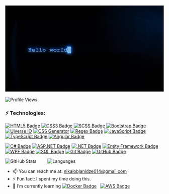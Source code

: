 ![Alt text](https://github.com/Nikoloz911/Nikoloz911/blob/main/Hello_Wolrd_Image.jpg?raw=true)

![Profile Views](https://komarev.com/ghpvc/?username=Nikoloz911&style=flat-square&color=orange)
### ⚡ Technologies:

[![HTML5 Badge](https://img.shields.io/badge/HTML5-FF5722?logo=html5&logoColor=ffffff)](https://developer.mozilla.org/en-US/docs/Web/HTML)  [![CSS3 Badge](https://img.shields.io/badge/CSS3-2965f1?logo=css3&logoColor=ffffff)](https://developer.mozilla.org/en-US/docs/Web/CSS)  [![SCSS Badge](https://img.shields.io/badge/SCSS-ff69b4?logo=sass&logoColor=ffffff)](https://sass-lang.com/)  [![Bootstrap Badge](https://img.shields.io/badge/Bootstrap-563d7c?logo=bootstrap&logoColor=ffffff)](https://getbootstrap.com/)  [![Uiverse IO](https://img.shields.io/badge/Uiverse%20IO-0f62fe?logo=universe&logoColor=ffffff)](https://uiverse.io/)  [![CSS Generator](https://img.shields.io/badge/CSS%20Generator-FF6347?logo=css3&logoColor=ffffff)](https://www.cssportal.com/css-generator/)  [![Regex Badge](https://img.shields.io/badge/Regex-ff6347?logo=regex&logoColor=ffffff)](https://regexr.com/)  [![JavaScript Badge](https://img.shields.io/badge/JavaScript-f7df1e?logo=javascript&logoColor=ffffff)](https://developer.mozilla.org/en-US/docs/Web/JavaScript)  [![TypeScript Badge](https://img.shields.io/badge/TypeScript-3178c6?logo=typescript&logoColor=ffffff)](https://www.typescriptlang.org/)  [![Angular Badge](https://img.shields.io/badge/Angular-e23237?logo=angular&logoColor=ffffff)](https://angular.io/)  

[![C# Badge](https://img.shields.io/badge/C%23-512bd4?logo=csharp&logoColor=ffffff)](https://learn.microsoft.com/en-us/dotnet/csharp/)  [![ASP.NET Badge](https://img.shields.io/badge/ASP.NET-5C2D91?logo=aspnet&logoColor=ffffff)](https://dotnet.microsoft.com/apps/aspnet)  [![.NET Badge](https://img.shields.io/badge/.NET-512bd4?logo=dotnet&logoColor=ffffff)](https://dotnet.microsoft.com/)  [![Entity Framework Badge](https://img.shields.io/badge/Entity%20Framework-7d3c98?logo=entityframework&logoColor=ffffff)](https://learn.microsoft.com/en-us/ef/)  [![WPF Badge](https://img.shields.io/badge/WPF-5C2D91?logo=windows&logoColor=ffffff)](https://learn.microsoft.com/en-us/dotnet/desktop/wpf/)  [![SQL Badge](https://img.shields.io/badge/SQL-4479a1?logo=microsoftsqlserver&logoColor=ffffff)](https://www.microsoft.com/en-us/sql-server) [![Git Badge](https://img.shields.io/badge/Git-f05032?logo=git&logoColor=ffffff)](https://git-scm.com/) [![GitHub Badge](https://img.shields.io/badge/GitHub-181717?logo=github&logoColor=ffffff)](https://github.com/)  

  ![GitHub Stats](https://github-readme-stats.vercel.app/api?username=Nikoloz911&show_icons=true&theme=radical)    &nbsp;&nbsp;&nbsp; &nbsp;&nbsp;&nbsp;    ![Languages](https://github-readme-stats.vercel.app/api/top-langs/?username=Nikoloz911&show_icons=true&theme=radical&layout=compact) 




- 📫 You can reach me at: nikalobjanidze014@gmail.com
- ⚡ Fun fact: I spent my time doing this.
- 🌱 I’m currently learning [![Docker Badge](https://img.shields.io/badge/Docker-2496ED?logo=docker&logoColor=ffffff)](https://www.docker.com/)  &nbsp; [![AWS Badge](https://img.shields.io/badge/AWS-232F3E?logo=amazonaws&logoColor=ffffff)](https://aws.amazon.com/)




<!--
- 🔭 I’m currently working on ...
- 🌱 I’m currently learning ...
- 👯 I’m looking to collaborate on ...
- 🤔 I’m looking for help with ...
- 💬 Ask me about ...
- 📫 How to reach me: ...
- 😄 Pronouns: ...
- ⚡ Fun fact: ...
-->

